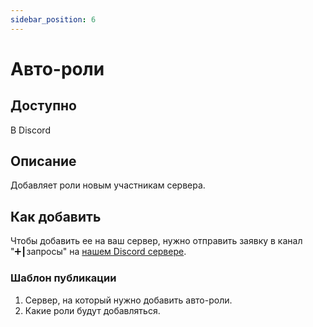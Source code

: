 ```yaml
---
sidebar_position: 6
---
```


# Авто-роли

## Доступно

В Discord

## Описание

Добавляет роли новым участникам сервера. 

## Как добавить

Чтобы добавить ее на ваш сервер, нужно отправить заявку в канал "➕┃запросы" на [нашем Discord сервере](https://discord.gg/BCp784Gr3x).

### Шаблон публикации
1. Сервер, на который нужно добавить авто-роли.
2. Какие роли будут добавляться.
